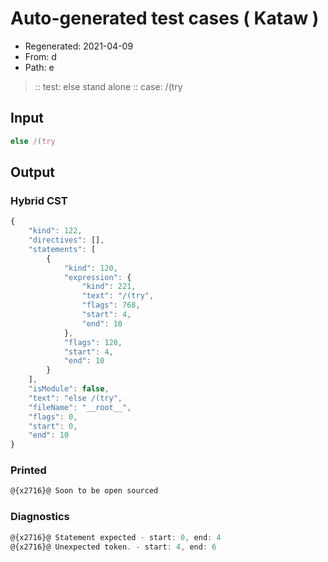 # Auto-generated test cases ( Kataw )
- Regenerated: 2021-04-09
- From: d
- Path: e
> :: test: else stand alone
> :: case: /(try
## Input

`````js
else /(try
`````

## Output

### Hybrid CST

```javascript
{
    "kind": 122,
    "directives": [],
    "statements": [
        {
            "kind": 120,
            "expression": {
                "kind": 221,
                "text": "/(try",
                "flags": 768,
                "start": 4,
                "end": 10
            },
            "flags": 128,
            "start": 4,
            "end": 10
        }
    ],
    "isModule": false,
    "text": "else /(try",
    "fileName": "__root__",
    "flags": 0,
    "start": 0,
    "end": 10
}
```

### Printed

```javascript
@{x2716}@ Soon to be open sourced
```

### Diagnostics

```javascript
@{x2716}@ Statement expected - start: 0, end: 4
@{x2716}@ Unexpected token. - start: 4, end: 6

```

